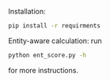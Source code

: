 Installation:
```bash
pip install -r requirments
```

Entity-aware calculation: run
```bash
python ent_score.py -h
```
for more instructions.
